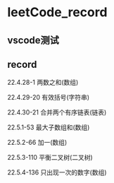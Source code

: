 # leetCode_record

## vscode测试

## record

22.4.28-1  两数之和(数组)

22.4.29-20 有效括号(字符串)

22.4.30-21 合并两个有序链表(链表)

22.5.1-53  最大子数组和(数组)

22.5.2-66  加一(数组)

22.5.3-110 平衡二叉树(二叉树)

22.5.4-136 只出现一次的数字(数组)